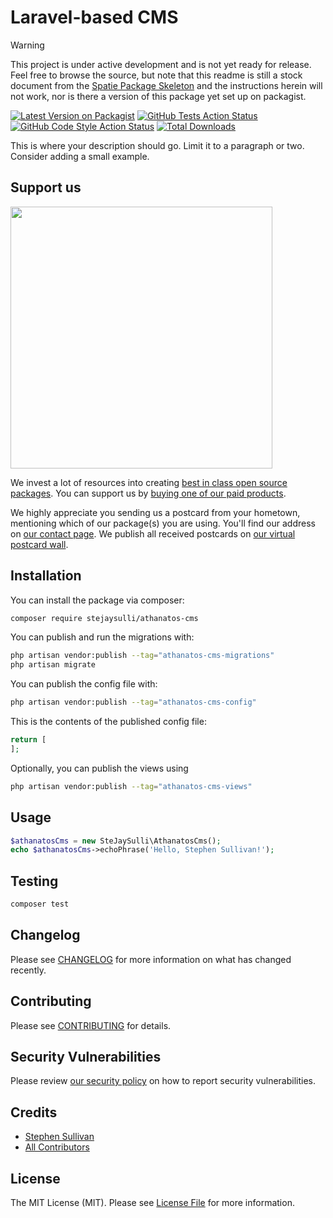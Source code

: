 # Laravel-based CMS

> [!WARNING]
> This project is under active development and is not yet ready for release. Feel free to browse the source,
> but note that this readme is still a stock document from the [Spatie Package Skeleton](https://github.com/spatie/package-skeleton-laravel)
> and the instructions herein will not work, nor is there a version of this package yet set up on packagist.

[![Latest Version on Packagist](https://img.shields.io/packagist/v/stejaysulli/athanatos-cms.svg?style=flat-square)](https://packagist.org/packages/stejaysulli/athanatos-cms)
[![GitHub Tests Action Status](https://img.shields.io/github/actions/workflow/status/stejaysulli/athanatos-cms/run-tests.yml?branch=main&label=tests&style=flat-square)](https://github.com/stejaysulli/athanatos-cms/actions?query=workflow%3Arun-tests+branch%3Amain)
[![GitHub Code Style Action Status](https://img.shields.io/github/actions/workflow/status/stejaysulli/athanatos-cms/fix-php-code-style-issues.yml?branch=main&label=code%20style&style=flat-square)](https://github.com/stejaysulli/athanatos-cms/actions?query=workflow%3A"Fix+PHP+code+style+issues"+branch%3Amain)
[![Total Downloads](https://img.shields.io/packagist/dt/stejaysulli/athanatos-cms.svg?style=flat-square)](https://packagist.org/packages/stejaysulli/athanatos-cms)

This is where your description should go. Limit it to a paragraph or two. Consider adding a small example.

## Support us

[<img src="https://github-ads.s3.eu-central-1.amazonaws.com/athanatos-cms.jpg?t=1" width="419px" />](https://spatie.be/github-ad-click/athanatos-cms)

We invest a lot of resources into creating [best in class open source packages](https://spatie.be/open-source). You can support us by [buying one of our paid products](https://spatie.be/open-source/support-us).

We highly appreciate you sending us a postcard from your hometown, mentioning which of our package(s) you are using. You'll find our address on [our contact page](https://spatie.be/about-us). We publish all received postcards on [our virtual postcard wall](https://spatie.be/open-source/postcards).

## Installation

You can install the package via composer:

```bash
composer require stejaysulli/athanatos-cms
```

You can publish and run the migrations with:

```bash
php artisan vendor:publish --tag="athanatos-cms-migrations"
php artisan migrate
```

You can publish the config file with:

```bash
php artisan vendor:publish --tag="athanatos-cms-config"
```

This is the contents of the published config file:

```php
return [
];
```

Optionally, you can publish the views using

```bash
php artisan vendor:publish --tag="athanatos-cms-views"
```

## Usage

```php
$athanatosCms = new SteJaySulli\AthanatosCms();
echo $athanatosCms->echoPhrase('Hello, Stephen Sullivan!');
```

## Testing

```bash
composer test
```

## Changelog

Please see [CHANGELOG](CHANGELOG.md) for more information on what has changed recently.

## Contributing

Please see [CONTRIBUTING](CONTRIBUTING.md) for details.

## Security Vulnerabilities

Please review [our security policy](../../security/policy) on how to report security vulnerabilities.

## Credits

-   [Stephen Sullivan](https://github.com/SteJaySulli)
-   [All Contributors](../../contributors)

## License

The MIT License (MIT). Please see [License File](LICENSE.md) for more information.
